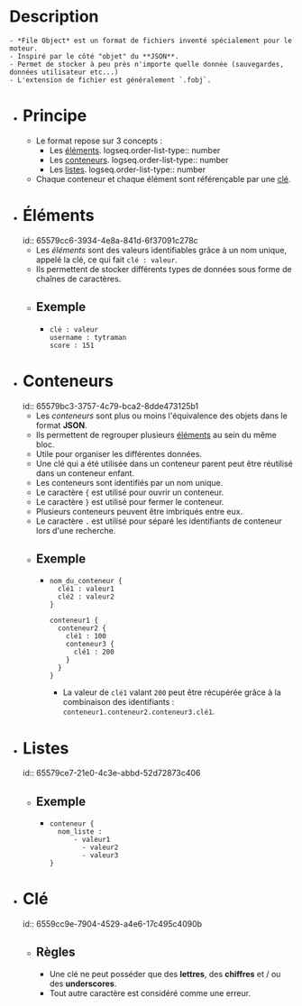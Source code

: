 # Description
	- *File Object* est un format de fichiers inventé spécialement pour le moteur.
	- Inspiré par le côté "objet" du **JSON**.
	- Permet de stocker à peu près n'importe quelle donnée (sauvegardes, données utilisateur etc...)
	- L'extension de fichier est généralement `.fobj`.
- # Principe
	- Le format repose sur 3 concepts :
		- Les [éléments]((65579cc6-3934-4e8a-841d-6f37091c278c)).
		  logseq.order-list-type:: number
		- Les [conteneurs]((65579bc3-3757-4c79-bca2-8dde473125b1)).
		  logseq.order-list-type:: number
		- Les [listes]((65579ce7-21e0-4c3e-abbd-52d72873c406)).
		  logseq.order-list-type:: number
	- Chaque conteneur et chaque élément sont référençable par une [clé]((6559cc9e-7904-4529-a4e6-17c495c4090b)).
- # Éléments
  id:: 65579cc6-3934-4e8a-841d-6f37091c278c
	- Les *éléments* sont des valeurs identifiables grâce à un nom unique, appelé la clé, ce qui fait
	  `clé : valeur`.
	- Ils permettent de stocker différents types de données sous forme de chaînes de caractères.
	- ## Exemple
		- ```fobj
		  clé : valeur
		  username : tytraman
		  score : 151
		  ```
- # Conteneurs
  id:: 65579bc3-3757-4c79-bca2-8dde473125b1
	- Les *conteneurs* sont plus ou moins l'équivalence des objets dans le format **JSON**.
	- Ils permettent de regrouper plusieurs [éléments]((65579cc6-3934-4e8a-841d-6f37091c278c)) au sein du même bloc.
	- Utile pour organiser les différentes données.
	- Une clé qui a été utilisée dans un conteneur parent peut être réutilisé dans un conteneur enfant.
	- Les conteneurs sont identifiés par un nom unique.
	- Le caractère `{` est utilisé pour ouvrir un conteneur.
	- Le caractère `}` est utilisé pour fermer le conteneur.
	- Plusieurs conteneurs peuvent être imbriqués entre eux.
	- Le caractère `.` est utilisé pour séparé les identifiants de conteneur lors d'une recherche.
	- ## Exemple
		- ```fobj
		  nom_du_conteneur {
		    clé1 : valeur1
		    clé2 : valeur2
		  }
		  
		  conteneur1 {
		    conteneur2 {
		      clé1 : 100
		      conteneur3 {
		        clé1 : 200
		      }
		    }
		  }
		  ```
			- La valeur de `clé1` valant `200` peut être récupérée grâce à la combinaison des identifiants : `conteneur1.conteneur2.conteneur3.clé1`.
- # Listes
  id:: 65579ce7-21e0-4c3e-abbd-52d72873c406
	- ## Exemple
		- ```fobj
		  conteneur {
		  	nom_liste :
		      	- valeur1
		          - valeur2
		          - valeur3
		  }
		  ```
- # Clé
  id:: 6559cc9e-7904-4529-a4e6-17c495c4090b
	- ## Règles
		- Une clé ne peut posséder que des **lettres**, des **chiffres** et / ou des **underscores**.
		- Tout autre caractère est considéré comme une erreur.